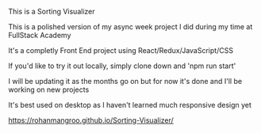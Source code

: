 This is a Sorting Visualizer

This is a polished version of my async week project I did during my time at FullStack Academy

It's a completly Front End project using React/Redux/JavaScript/CSS

If you'd like to try it out locally, simply clone down and 'npm run start'

I will be updating it as the months go on but for now it's done and I'll be working on new projects

It's best used on desktop as I haven't learned much responsive design yet

https://rohanmangroo.github.io/Sorting-Visualizer/
